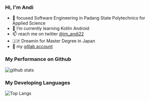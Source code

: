 ### Hi, I'm Andi
- :school: focused Software Engineering in Padang State Polytechnics for Applied Science
- 🌱 I’m currently learning Kotlin Android
- 📫 reach me on twitter [@im_andi22](https://twitter.com/im_andi22) 
- 🇯🇵 Dreamin for Master Degree in Japan
- 📎 my [gitlab account](https://gitlab.com/andi-IM)

<!--
**Andi-IM/Andi-IM** is a ✨ _special_ ✨ repository because its `README.md` (this file) appears on your GitHub profile.


- 🔭 I’m currently working on ...
- 👯 I’m looking to collaborate on ...
- 🤔 I’m looking for help with ...
- 💬 Ask me about ...
- 😄 Pronouns: ...
- ⚡ Fun fact: ...
-->

### My Performance on Github
![github stats](https://github-readme-stats.vercel.app/api?username=Andi-IM&show_icons=true)

### My Developing Languages
![Top Langs](https://github-readme-stats.vercel.app/api/top-langs/?username=Andi-IM&layout=compact)
